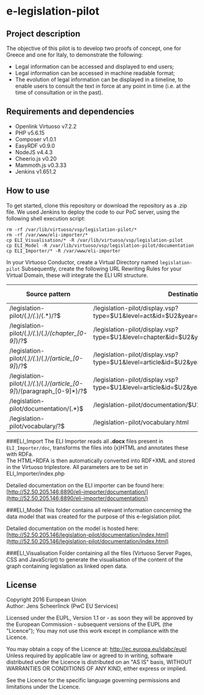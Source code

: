 # e-legislation-pilot

## Project description

The objective of this pilot is to develop two proofs of concept, one for Greece and one for Italy, to demonstrate the following:
* Legal information can be accessed and displayed to end users;
* Legal information can be accessed in machine readable format;
* The evolution of legal information can be displayed in a timeline, to enable users to consult the text in force at any point in time (i.e. at the time of consultation or in the past).


## Requirements and dependencies

* Openlink Virtuoso v7.2.2
* PHP v5.6.15
* Composer v1.0.1
* EasyRDF v0.9.0
* NodeJS v4.4.3
* Cheerio.js v0.20
* Mammoth.js v0.3.33
* Jenkins v1.651.2

## How to use

To get started, clone this repository or download the repository as a .zip file.
We used Jenkins to deploy the code to our PoC server, using the following shell execution script:
```
rm -rf /var/lib/virtuoso/vsp/legislation-pilot/*
rm -rf /var/www/eli-importer/*
cp ELI_Visualisation/* -R /var/lib/virtuoso/vsp/legislation-pilot
cp ELI_Model -R /var/lib/virtuoso/vsp/legislation-pilot/documentation
cp ELI_Importer/* -R /var/www/eli-importer
```

In your Virtuoso Conductor, create a Virtual Directory named `legislation-pilot`
Subsequently, create the following URL Rewriting Rules for your Virtual Domain, these will integrate the ELI URI structure.

Source pattern | Destination | Rule matching 
--- | --- | ---
/legislation-pilot/(.*)\/(.*)\/(.*)\/?$ | /legislation-pilot/display.vsp?type=$U1&level=act&id=$U2&year=$U3 | Last matching
/legislation-pilot/(.*)\/(.*)\/(.*)\/(chapter_[0-9]*)\/?$ | /legislation-pilot/display.vsp?type=$U1&level=chapter&id=$U2&year=$U3&ref=$U4 | Last matching
/legislation-pilot/(.*)\/(.*)\/(.*)\/(article_[0-9]*)\/?$ | /legislation-pilot/display.vsp?type=$U1&level=article&id=$U2&year=$U3&ref=$U4 | Last matching
/legislation-pilot/(.*)\/(.*)\/(.*)\/(article_[0-9]*)\/(paragraph_[0-9]*)\/?$ | /legislation-pilot/display.vsp?type=$U1&level=article&id=$U2&year=$U3&ref=$U4&par=$U5 | Last matching
/legislation-pilot/documentation/(.*)$ | /legislation-pilot/documentation/$U1 | Last matching
/legislation-pilot/vocabulary\/?$ | /legislation-pilot/vocabulary.html | Last matching

###ELI_Import
The ELI Importer reads all **.docx** files present in `ELI_Importer/doc`, transforms the files into (x)HTML and annotates these with RDFa.  
The HTML+RDFA is then automatically converted into RDF+XML and stored in the Virtuoso triplestore.
All parameters are to be set in ELI_Importer/index.php

Detailed documentation on the ELI importer can be found here: [http://52.50.205.146:8890/eli-importer/documentation/](http://52.50.205.146:8890/eli-importer/documentation/)

###ELI_Model
This folder contains all relevant information concerning the data model that was created for the purpose of this e-legislation pilot.

Detailed documentation on the model is hosted here: [http://52.50.205.146/legislation-pilot/documentation/index.html](http://52.50.205.146/legislation-pilot/documentation/index.html)

###ELI_Visualisation
Folder containing all the files (Virtuoso Server Pages, CSS and JavaScript) to generate the visualisation of the content of the graph containing legislation as linked open data.

## License

Copyright 2016 European Union  
Author: Jens Scheerlinck (PwC EU Services)  

Licensed under the EUPL, Version 1.1 or - as soon they
will be approved by the European Commission - subsequent
versions of the EUPL (the "Licence");
You may not use this work except in compliance with the Licence.

You may obtain a copy of the Licence at:
http://ec.europa.eu/idabc/eupl  
Unless required by applicable law or agreed to in
writing, software distributed under the Licence is
distributed on an "AS IS" basis,
WITHOUT WARRANTIES OR CONDITIONS OF ANY KIND, either
express or implied.

See the Licence for the specific language governing
permissions and limitations under the Licence.

